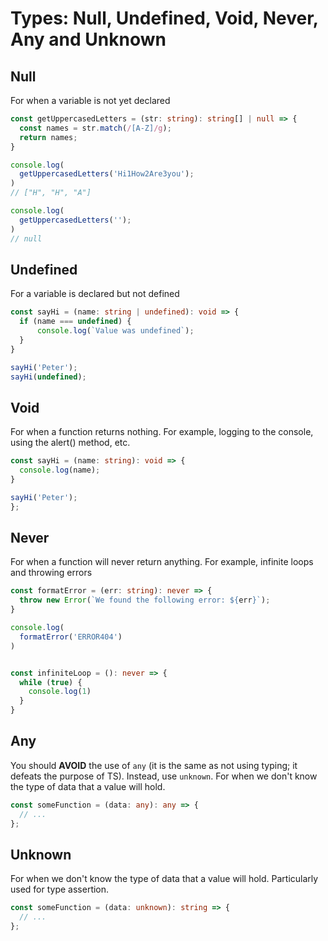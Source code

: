 # Types: Null, Undefined, Void, Never, Any and Unknown

## Null
For when a variable is not yet declared 

```ts
const getUppercasedLetters = (str: string): string[] | null => {
  const names = str.match(/[A-Z]/g);
  return names;
}

console.log(
  getUppercasedLetters('Hi1How2Are3you');
)
// ["H", "H", "A"] 

console.log(
  getUppercasedLetters('');
)
// null
```

## Undefined
For a variable is declared but not defined

```ts
const sayHi = (name: string | undefined): void => {
  if (name === undefined) {
      console.log(`Value was undefined`);
  }
}

sayHi('Peter');
sayHi(undefined);
```

## Void
For when a function returns nothing. For example, logging to the console, using the alert() method, etc.

```ts
const sayHi = (name: string): void => {
  console.log(name);
}

sayHi('Peter');
};
```

## Never
For when a function will never return anything. For example, infinite loops and throwing errors


```ts
const formatError = (err: string): never => {
  throw new Error(`We found the following error: ${err}`);
}

console.log(
  formatError('ERROR404')
)


const infiniteLoop = (): never => {
  while (true) {
    console.log(1)
  }
}
```

## Any
You should **AVOID** the use of `any` (it is the same as not using typing; it defeats the purpose of TS). Instead, use `unknown`.
For when we don't know the type of data that a value will hold.

```ts
const someFunction = (data: any): any => {
  // ...
};
```

## Unknown
For when we don't know the type of data that a value will hold.
Particularly used for type assertion.

```ts
const someFunction = (data: unknown): string => {
  // ...
};
```